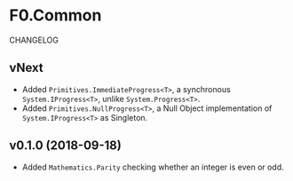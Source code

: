 # F0.Common
CHANGELOG

## vNext
- Added `Primitives.ImmediateProgress<T>`, a synchronous `System.IProgress<T>`, unlike `System.Progress<T>`.
- Added `Primitives.NullProgress<T>`, a Null Object implementation of `System.IProgress<T>` as Singleton.

## v0.1.0 (2018-09-18)
- Added `Mathematics.Parity` checking whether an integer is even or odd.
